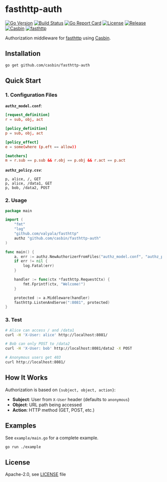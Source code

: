 # fasthttp-auth

[![Go Version](https://img.shields.io/github/go-mod/go-version/casbin/fasthttp-auth)](https://go.dev/)
[![Build Status](https://img.shields.io/github/actions/workflow/status/casbin/fasthttp-auth/ci.yml?branch=master)](https://github.com/casbin/fasthttp-auth/actions/workflows/ci.yml)
[![Go Report Card](https://goreportcard.com/badge/github.com/casbin/fasthttp-auth?t=1)](https://goreportcard.com/report/github.com/casbin/fasthttp-auth)
[![License](https://img.shields.io/github/license/casbin/fasthttp-auth)](https://github.com/casbin/fasthttp-auth/blob/master/LICENSE)
[![Release](https://img.shields.io/github/v/release/casbin/fasthttp-auth)](https://github.com/casbin/fasthttp-auth/releases)
[![Casbin](https://img.shields.io/badge/Casbin-v2.120.0-blue.svg)](https://github.com/casbin/casbin)
[![fasthttp](https://img.shields.io/badge/fasthttp-v1.65.0-green.svg)](https://github.com/valyala/fasthttp)

Authorization middleware for [fasthttp](https://github.com/valyala/fasthttp) using [Casbin](https://github.com/casbin/casbin).

## Installation

```bash
go get github.com/casbin/fasthttp-auth
```

## Quick Start

### 1. Configuration Files

**`authz_model.conf`**:
```conf
[request_definition]
r = sub, obj, act

[policy_definition]
p = sub, obj, act

[policy_effect]
e = some(where (p.eft == allow))

[matchers]
m = r.sub == p.sub && r.obj == p.obj && r.act == p.act
```

**`authz_policy.csv`**:
```csv
p, alice, /, GET
p, alice, /data1, GET
p, bob, /data2, POST
```

### 2. Usage

```go
package main

import (
    "fmt"
    "log"
    "github.com/valyala/fasthttp"
    authz "github.com/casbin/fasthttp-auth"
)

func main() {
    a, err := authz.NewAuthorizerFromFiles("authz_model.conf", "authz_policy.csv")
    if err != nil {
        log.Fatal(err)
    }

    handler := func(ctx *fasthttp.RequestCtx) {
        fmt.Fprintf(ctx, "Welcome!")
    }

    protected := a.Middleware(handler)
    fasthttp.ListenAndServe(":8081", protected)
}
```

### 3. Test

```bash
# Alice can access / and /data1
curl -H 'X-User: alice' http://localhost:8081/

# Bob can only POST to /data2  
curl -H 'X-User: bob' http://localhost:8081/data2 -X POST

# Anonymous users get 403
curl http://localhost:8081/
```

## How It Works

Authorization is based on `{subject, object, action}`:
- **Subject**: User from `X-User` header (defaults to `anonymous`)
- **Object**: URL path being accessed
- **Action**: HTTP method (GET, POST, etc.)

## Examples

See `example/main.go` for a complete example.

```bash
go run ./example
```

## License

Apache-2.0, see [LICENSE](LICENSE) file




